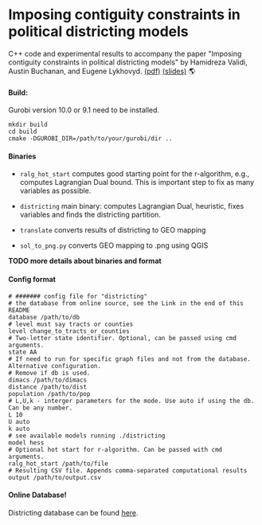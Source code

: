 # Imposing contiguity constraints in political districting models
C++ code and experimental results to accompany the paper "Imposing contiguity constraints in political districting models" by Hamidreza Validi, Austin Buchanan, and Eugene Lykhovyd. [(pdf)](http://www.optimization-online.org/DB_HTML/2020/01/7582.html) [(slides)](https://github.com/zhelih/districting/blob/master/Districting_slides.pdf) :earth_americas:

#### Build:
Gurobi version 10.0 or 9.1 need to be installed.

```
mkdir build
cd build
cmake -DGUROBI_DIR=/path/to/your/gurobi/dir ..
```

#### Binaries

- `ralg_hot_start` computes good starting point for the r-algorithm, e.g., computes Lagrangian Dual bound. This is important step to fix as many variables as possible.

- `districting` main binary: computes Lagrangian Dual, heuristic, fixes variables and finds the districting partition.

- `translate` converts results of districting to GEO mapping

- `sol_to_png.py` converts GEO mapping to .png using QGIS


**TODO more details about binaries and format**
#### Config format
```
# ####### config file for "districting"
# the database from online source, see the Link in the end of this README
database /path/to/db
# level must say tracts or counties
level change_to_tracts_or_counties
# Two-letter state identifier. Optional, can be passed using cmd arguments.
state AA
# If need to run for specific graph files and not from the database. Alternative configuration.
# Remove if db is used.
dimacs /path/to/dimacs
distance /path/to/dist
population /path/to/pop
# L,U,k - interger parameters for the mode. Use auto if using the db. Can be any number.
L 10
U auto
k auto
# see available models running ./districting
model hess
# Optional hot start for r-algorithm. Can be passed with cmd arguments.
ralg_hot_start /path/to/file
# Resulting CSV file. Appends comma-separated computational results
output /path/to/output.csv
```
#### Online Database!
Districting database can be found [here](https://lykhovyd.com/files/public/districting).
